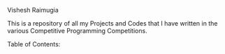 Vishesh Raimugia

This is a repository of all my Projects and Codes that I have written in the various Competitive Programming Competitions.

Table of Contents:
